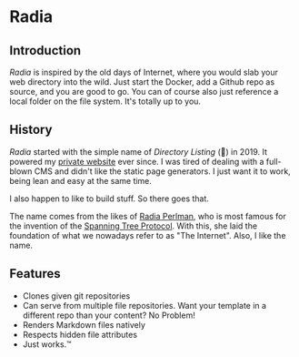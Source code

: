 # Radia
## Introduction
*Radia* is inspired by the old days of Internet, where you would slab your web directory into the wild. Just start the Docker, add a Github repo as source, and you are good to go. You can of course also just reference a local folder on the file system. It's totally up to you.
## History
*Radia* started with the simple name of *Directory Listing* (🥱) in 2019. It powered my [private website](https://g5t.de) ever since. I was tired of dealing with a full-blown CMS and didn't like the static page generators. I just want it to work, being lean and easy at the same time.

I also happen to like to build stuff. So there goes that.

The name comes from the likes of [Radia Perlman](https://en.wikipedia.org/wiki/Radia_Perlman), who is most famous for the invention of the [Spanning Tree Protocol](https://en.wikipedia.org/wiki/Spanning_Tree_Protocol). With this, she laid the foundation of what we nowadays refer to as "The Internet". Also, I like the name. 
## Features
- Clones given git repositories
- Can serve from multiple file repositories. Want your template in a different repo than your content? No Problem!
- Renders Markdown files natively
- Respects hidden file attributes
- Just works.™